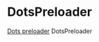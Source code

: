 # DotsPreloader
[Dots preloader](http://assets.materialup.com/uploads/1df992f1-6702-42d7-bbe1-b1b5b1e9872f/preview.gif)
DotsPreloader
